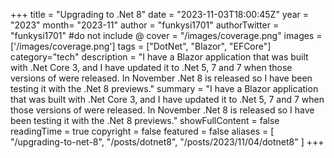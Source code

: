 +++
title = "Upgrading to .Net 8"
date = "2023-11-03T18:00:45Z"
year = "2023"
month= "2023-11"
author = "funkysi1701"
authorTwitter = "funkysi1701" #do not include @
cover = "/images/coverage.png"
images = ['/images/coverage.png']
tags = ["DotNet", "Blazor", "EFCore"]
category="tech"
description =  "I have a Blazor application that was built with .Net Core 3, and I have updated it to .Net 5, 7 and 7 when those versions of were released. In November .Net 8 is released so I have been testing it with the .Net 8 previews."
summary = "I have a Blazor application that was built with .Net Core 3, and I have updated it to .Net 5, 7 and 7 when those versions of were released. In November .Net 8 is released so I have been testing it with the .Net 8 previews."
showFullContent = false
readingTime = true
copyright = false
featured = false
aliases = [
    "/upgrading-to-net-8",
    "/posts/dotnet8",
    "/posts/2023/11/04/dotnet8"
]
+++